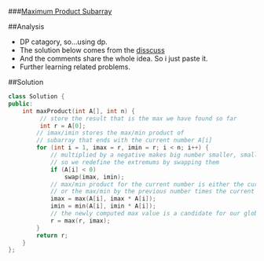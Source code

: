 ###[Maximum Product Subarray][qurl]

##Analysis
- DP catagory, so...using dp.
- The solution below comes from the [disscuss][disurl]
- And the comments share the whole idea. So i just paste it.
- Further learning <Programming Pearls II> related problems.

##Solution
```c++
class Solution {
public:
    int maxProduct(int A[], int n) {
         // store the result that is the max we have found so far
         int r = A[0];
        // imax/imin stores the max/min product of
        // subarray that ends with the current number A[i]
        for (int i = 1, imax = r, imin = r; i < n; i++) {
            // multiplied by a negative makes big number smaller, small number bigger
            // so we redefine the extremums by swapping them
            if (A[i] < 0)
                swap(imax, imin);
            // max/min product for the current number is either the current number itself
            // or the max/min by the previous number times the current one
            imax = max(A[i], imax * A[i]);
            imin = min(A[i], imin * A[i]);
            // the newly computed max value is a candidate for our global result
            r = max(r, imax);
        }
        return r;
    }
};
```

[qurl]:https://oj.leetcode.com/problems/maximum-product-subarray/
[disurl]:https://oj.leetcode.com/discuss/14235/possibly-simplest-solution-with-o-n-time-complexity
